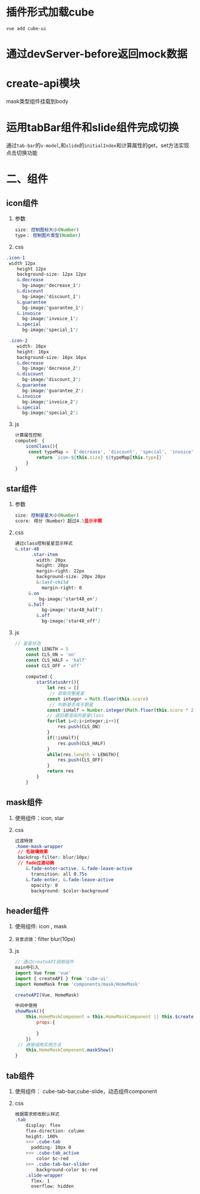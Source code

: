 # 插件形式加载cube

```
vue add cube-ui
```

# 通过devServer-before返回mock数据

# create-api模块

mask类型组件挂载到body

# 运用tabBar组件和slide组件完成切换

通过`tab-bar`的`v-model`,和`slide`的`initialIndex`和计算属性的get，set方法实现点击切换功能

# 二、组件

## icon组件

1. 参数

   ```js
   size: 控制图标大小(Number)
   type： 控制图片类型(Number)
   ```

2.  css

   ```css
   .icon-1
   	width 12px
       height 12px
       background-size: 12px 12px
       &.decrease
         bg-image('decrease_1')
       &.discount
         bg-image('discount_1')
       &.guarantee
         bg-image('guarantee_1')
       &.invoice
         bg-image('invoice_1')
       &.special
         bg-image('special_1')
   
    .icon-2
       width: 16px
       height: 16px
       background-size: 16px 16px
       &.decrease
         bg-image('decrease_2')
       &.discount
         bg-image('discount_2')
       &.guarantee
         bg-image('guarantee_2')
       &.invoice
         bg-image('invoice_2')
       &.special
         bg-image('special_2')
   ```

3. js

   ```js
   计算属性控制
   computed: {
       iconClass(){
       	const typeMap =  ['decrease', 'discount', 'special', 'invoice', 'guarantee']
           return `icon-${this.size} ${typeMap[this.type]}`
       }
   }
   ```

## star组件

1. 参数

   ```js
   size: 控制星星大小(Number)
   score: 得分（Number）超过4.5显示半颗
   ```

2. css

   ```css
   通过class控制星星显示样式
   &.star-48
         .star-item
           width: 20px
           height: 20px
           margin-right: 22px
           background-size: 20px 20px
           &:last-child
             margin-right: 0
   		&.on
   			bg-image('start48_on')
   		&.half
             bg-image('star48_half')
           &.off
             bg-image('star48_off')
   ```

3. js

   ```js
   // 星星状态
       const LENGTH = 5
       const CLS_ON = 'on'
       const CLS_HALF = 'half'
       const CLS_OFF = 'off'
       
       computed:{
           starStatusArr(){
               let res = []
         		// 获取完整星星
               const integer = Math.floor(this.score)
            	// 判断是否有半颗星
               const isHalf = Number.integer(Math.floor(this.score * 2) / 2)
               // 返回要渲染的星星class
               for(let i=0;i<integer;i++){
                   res.push(CLS_ON)
               }
               if(!isHalf){
                   res.push(CLS_HALF)
               }
               while(res.length < LENGTH){
                   res.push(CLS_OFF)
               }
               return res
           }
       }
   ```

## mask组件

1. 使用组件：icon, star

2. css

   ```css
   过渡特效
   .home-mask-wrapper
   	// 毛玻璃效果
   	backdrop-filter: blur(10px)
   	// fade过渡动画
       &.fade-enter-active, &.fade-leave-active
         transition: all 0.75s
       &.fade-enter, &.fade-leave-active
         opacity: 0
         background: $color-background
   ```


## header组件

1. 使用组件: icon , mask

2. `背景滤镜`：filter blur(10px)

3. js

   ```js
   // 通过createAPI调用组件
   main中引入
   import Vue from 'vue'
   import { createAPI } from 'cube-ui'
   import HomeMask from 'components/mask/HomeMask'
   
   createAPI(Vue, HomeMask)
   
   中间中使用
   showMask(){
       this.HomeMaskComponent = this.HomeMaskComponent || this.$createAPI({
           props:{
               
           }
       })
    // 直接调用实例方法   
       this.HomeMaskComponent.maskShow()
   }
   ```

## tab组件

1. 使用组件： cube-tab-bar,cube-slide，动态组件component

2. css

   ```css
   根据需求修改默认样式
   .tab
       display: flex
       flex-direction: column
       height: 100%
       >>> .cube-tab
         padding: 10px 0
       >>> .cube-tab_active
           color $c-red
       >>> .cube-tab-bar-slider
           background-color $c-red
       .slide-wrapper
         flex: 1
         overflow: hidden
   ```
